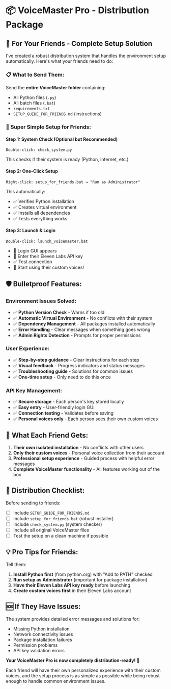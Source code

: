 # 📦 VoiceMaster Pro - Distribution Package

## 🎯 For Your Friends - Complete Setup Solution

I've created a robust distribution system that handles the environment setup automatically. Here's what your friends need to do:

### 📋 **What to Send Them:**
Send the **entire VoiceMaster folder** containing:
- All Python files (`.py`)
- All batch files (`.bat`) 
- `requirements.txt`
- `SETUP_GUIDE_FOR_FRIENDS.md` (instructions)

### 🚀 **Super Simple Setup for Friends:**

#### Step 1: System Check (Optional but Recommended)
```
Double-click: check_system.py
```
This checks if their system is ready (Python, internet, etc.)

#### Step 2: One-Click Setup
```
Right-click: setup_for_friends.bat → "Run as Administrator"
```
This automatically:
- ✅ Verifies Python installation
- ✅ Creates virtual environment
- ✅ Installs all dependencies
- ✅ Tests everything works

#### Step 3: Launch & Login
```
Double-click: launch_voicemaster.bat
```
- 🔐 Login GUI appears
- 📝 Enter their Eleven Labs API key
- ✅ Test connection
- 🚀 Start using their custom voices!

## 🛡️ **Bulletproof Features:**

### Environment Issues Solved:
- ✅ **Python Version Check** - Warns if too old
- ✅ **Automatic Virtual Environment** - No conflicts with their system
- ✅ **Dependency Management** - All packages installed automatically
- ✅ **Error Handling** - Clear messages when something goes wrong
- ✅ **Admin Rights Detection** - Prompts for proper permissions

### User Experience:
- ✅ **Step-by-step guidance** - Clear instructions for each step
- ✅ **Visual feedback** - Progress indicators and status messages
- ✅ **Troubleshooting guide** - Solutions for common issues
- ✅ **One-time setup** - Only need to do this once

### API Key Management:
- ✅ **Secure storage** - Each person's key stored locally
- ✅ **Easy entry** - User-friendly login GUI
- ✅ **Connection testing** - Validates before saving
- ✅ **Personal voices only** - Each person sees their own custom voices

## 🎉 **What Each Friend Gets:**

1. **Their own isolated installation** - No conflicts with other users
2. **Only their custom voices** - Personal voice collection from their account
3. **Professional setup experience** - Guided process with helpful error messages
4. **Complete VoiceMaster functionality** - All features working out of the box

## 📝 **Distribution Checklist:**

Before sending to friends:

- [ ] Include `SETUP_GUIDE_FOR_FRIENDS.md`
- [ ] Include `setup_for_friends.bat` (robust installer)
- [ ] Include `check_system.py` (system checker)
- [ ] Include all original VoiceMaster files
- [ ] Test the setup on a clean machine if possible

## 💡 **Pro Tips for Friends:**

Tell them:
1. **Install Python first** (from python.org) with "Add to PATH" checked
2. **Run setup as Administrator** (important for package installation)
3. **Have their Eleven Labs API key ready** before launching
4. **Create custom voices first** in their Eleven Labs account

## 🆘 **If They Have Issues:**

The system provides detailed error messages and solutions for:
- Missing Python installation
- Network connectivity issues
- Package installation failures
- Permission problems
- API key validation errors

**Your VoiceMaster Pro is now completely distribution-ready!** 🚀

Each friend will have their own personalized experience with their custom voices, and the setup process is as simple as possible while being robust enough to handle common environment issues.